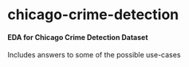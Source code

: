 # chicago-crime-detection
#### EDA for Chicago Crime Detection Dataset
Includes answers to some of the possible use-cases
